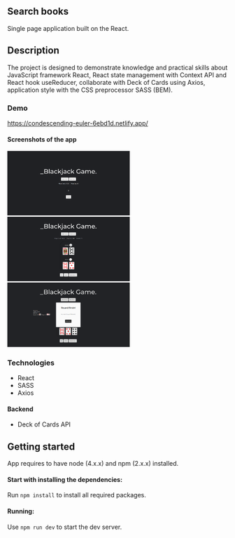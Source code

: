 ## Search books 

Single page application built on the React.

## Description

The project is designed to demonstrate knowledge and practical skills about JavaScript framework React, React state management with Context API and React hook useReducer, collaborate with Deck of Cards using Axios, application style with the CSS preprocessor SASS (BEM).

### Demo

https://condescending-euler-6ebd1d.netlify.app/

#### Screenshots of the app

<div>
<p>
<img src="demo-images/img-1.png" width="280px">
<img src="demo-images/img-2.png" width="280px">
<img src="demo-images/img-3.png" width="280px">
</p>
</div>

### Technologies

- React
- SASS
- Axios

#### Backend

- Deck of Cards API


## Getting started

  App requires to have node (4.x.x) and npm (2.x.x) installed.

#### Start with installing the dependencies:

  Run `npm install` to install all required packages.

#### Running:

  Use `npm run dev` to start the dev server.
